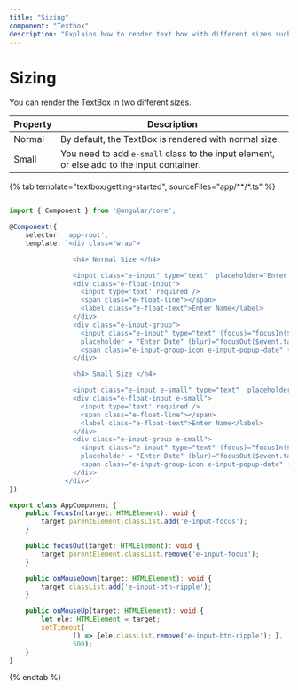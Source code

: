 ```yaml
---
title: "Sizing"
component: "Textbox"
description: "Explains how to render text box with different sizes such as small and normal, which is applicable for both touch and mouse mode."
---
```


# Sizing

You can render the TextBox in two different sizes.

Property   | Description
------------ | -------------
  Normal     | By default, the TextBox is rendered with normal size.
  Small      | You need to add `e-small` class to the input element, or else add to the input container.

{% tab template="textbox/getting-started", sourceFiles="app/**/*.ts" %}

```typescript

import { Component } from '@angular/core';

@Component({
    selector: 'app-root',
    template: `<div class="wrap">

                <h4> Normal Size </h4>

                <input class="e-input" type="text"  placeholder="Enter Name"/>
                <div class="e-float-input">
                  <input type='text' required />
                  <span class="e-float-line"></span>
                  <label class="e-float-text">Enter Name</label>
                </div>
                <div class="e-input-group">
                  <input class="e-input" type="text" (focus)="focusIn($event.target)"
                  placeholder = "Enter Date" (blur)="focusOut($event.target)"/>
                  <span class="e-input-group-icon e-input-popup-date" (mouseup)="onMouseUp($event.target)" (mousedown)="onMouseDown($event.target)"></span>
                </div>

                <h4> Small Size </h4>

                <input class="e-input e-small" type="text"  placeholder="Enter Name"/>
                <div class="e-float-input e-small">
                  <input type='text' required />
                  <span class="e-float-line"></span>
                  <label class="e-float-text">Enter Name</label>
                </div>
                <div class="e-input-group e-small">
                  <input class="e-input" type="text" (focus)="focusIn($event.target)"
                  placeholder = "Enter Date" (blur)="focusOut($event.target)"/>
                  <span class="e-input-group-icon e-input-popup-date" (mouseup)="onMouseUp($event.target)" (mousedown)="onMouseDown($event.target)"></span>
                </div>
              </div>`
})

export class AppComponent {
    public focusIn(target: HTMLElement): void {
        target.parentElement.classList.add('e-input-focus');
    }

    public focusOut(target: HTMLElement): void {
        target.parentElement.classList.remove('e-input-focus');
    }

    public onMouseDown(target: HTMLElement): void {
        target.classList.add('e-input-btn-ripple');
    }

    public onMouseUp(target: HTMLElement): void {
        let ele: HTMLElement = target;
        setTimeout(
                () => {ele.classList.remove('e-input-btn-ripple'); },
                500);
    }
}
```

{% endtab %}
